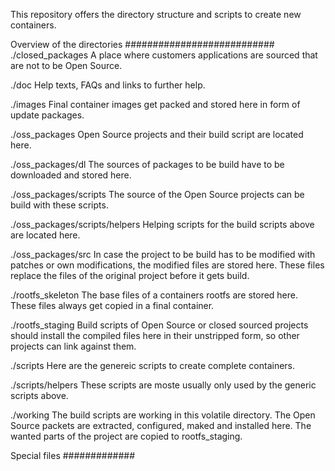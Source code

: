 This repository offers the directory structure and scripts to create new containers.

Overview of the directories
###########################
./closed_packages
A place where customers applications are sourced that are not to be Open Source.

./doc
Help texts, FAQs and links to further help.

./images
Final container images get packed and stored here in form of update packages.

./oss_packages
Open Source projects and their build script are located here.

./oss_packages/dl
The sources of packages to be build have to be downloaded and stored here.

./oss_packages/scripts
The source of the Open Source projects can be build with these scripts.

./oss_packages/scripts/helpers
Helping scripts for the build scripts above are located here.

./oss_packages/src
In case the project to be build has to be modified with patches or own modifications, the
modified files are stored here. These files replace the files of the original project before it
gets build.

./rootfs_skeleton
The base files of a containers rootfs are stored here. These files always get copied in a final
container.

./rootfs_staging
Build scripts of Open Source or closed sourced projects should install the compiled files here in
their unstripped form, so other projects can link against them.

./scripts
Here are the genereic scripts to create complete containers.

./scripts/helpers
These scripts are moste usually only used by the generic scripts above.

./working
The build scripts are working in this volatile directory. The Open Source packets are extracted,
configured, maked and installed here. The wanted parts of the project are copied to rootfs_staging.


Special files
#############

